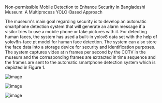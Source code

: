 Non-permissible Mobile Detection to Enhance Security in Bangladeshi Museum: A Multiprocess YOLO-Based Approach

The museum's main goal regarding security is to develop an automatic smartphone detection system that will generate an alarm message if a visitor tries to use a mobile phone or take pictures with it. For detecting human faces, the system has used a built-in yolov8 data set with the help of yolov8n-face.pt model for human face detection. The system can also store the face data into a storage device for security and identification purposes. The system captures video at n frames per second by the CCTV in the museum and the corresponding frames are extracted in time sequence and the frames are sent to the automatic smartphone detection system which is depicted in Figure 1.

![image](https://github.com/user-attachments/assets/c237a5d5-7f38-4e26-8c31-fc64a7ba3f9a)

![image](https://github.com/user-attachments/assets/6821262e-0d87-42f0-bc2b-00450a9daea1)

![image](https://github.com/user-attachments/assets/b86cde93-d26a-464f-8b73-05f42aacc016)











